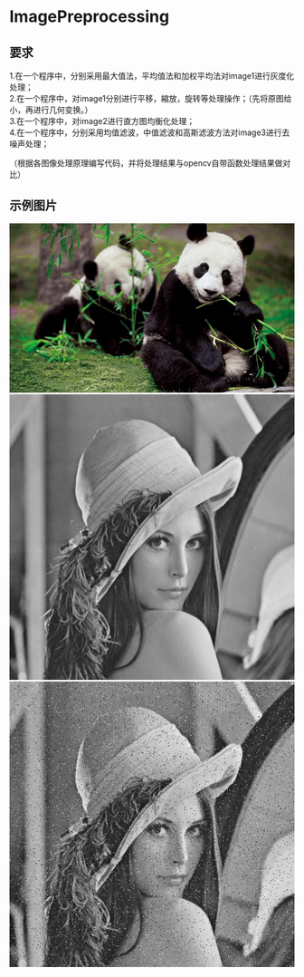 # ImagePreprocessing

## 要求    
1.在一个程序中，分别采用最大值法，平均值法和加权平均法对image1进行灰度化处理；  
2.在一个程序中，对image1分别进行平移，縮放，旋转等处理操作；（先将原图给小，再进行几何变换。）  
3.在一个程序中，对image2进行直方图均衡化处理；  
4.在一个程序中，分别采用均值滤波，中值滤波和高斯滤波方法对image3进行去噪声处理；  
  
（根据各图像处理原理编写代码，并将处理结果与opencv自带函数处理结果做对比）  

## 示例图片  

![image1](image1.jpg)  
![image2](image2.jpg)  
![image3](image3.jpg)  
